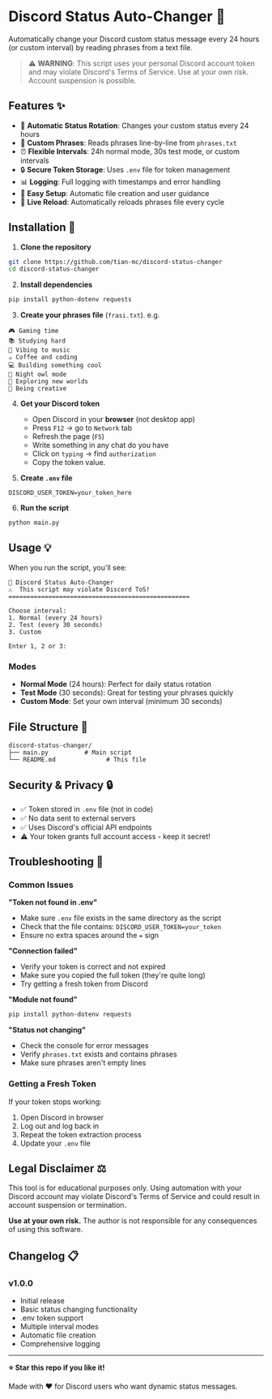 # Discord Status Auto-Changer 🤖

Automatically change your Discord custom status message every 24 hours (or custom interval) by reading phrases from a text file.

> ⚠️ **WARNING**: This script uses your personal Discord account token and may violate Discord's Terms of Service. Use at your own risk. Account suspension is possible.

## Features ✨

- 🔄 **Automatic Status Rotation**: Changes your custom status every 24 hours
- 📝 **Custom Phrases**: Reads phrases line-by-line from `phrases.txt`
- ⏰ **Flexible Intervals**: 24h normal mode, 30s test mode, or custom intervals
- 🔒 **Secure Token Storage**: Uses `.env` file for token management
- 📊 **Logging**: Full logging with timestamps and error handling
- 🔧 **Easy Setup**: Automatic file creation and user guidance
- 🔄 **Live Reload**: Automatically reloads phrases file every cycle

## Installation 🚀

1. **Clone the repository**
```bash
git clone https://github.com/tian-mc/discord-status-changer
cd discord-status-changer
```

2. **Install dependencies**
```bash
pip install python-dotenv requests
```

3. **Create your phrases file** (`frasi.txt`). e.g.
```
🎮 Gaming time
📚 Studying hard  
🎵 Vibing to music
☕ Coffee and coding
💻 Building something cool
🌙 Night owl mode
🚀 Exploring new worlds
🎨 Being creative
```

4. **Get your Discord token**
   - Open Discord in your **browser** (not desktop app)
   - Press `F12` → go to `Network` tab
   - Refresh the page (`F5`)
   - Write something in any chat do you have
   - Click on `typing` → find `authorization`
   - Copy the token value.

5. **Create `.env` file**
```env
DISCORD_USER_TOKEN=your_token_here
```

6. **Run the script**
```bash
python main.py
```

## Usage 💡

When you run the script, you'll see:

```
🤖 Discord Status Auto-Changer
⚠️  This script may violate Discord ToS!
==================================================

Choose interval:
1. Normal (every 24 hours)
2. Test (every 30 seconds) 
3. Custom

Enter 1, 2 or 3:
```

### Modes

- **Normal Mode** (24 hours): Perfect for daily status rotation
- **Test Mode** (30 seconds): Great for testing your phrases quickly
- **Custom Mode**: Set your own interval (minimum 30 seconds)

## File Structure 📁

```
discord-status-changer/
├── main.py          # Main script
└── README.md              # This file
```

## Security & Privacy 🔒

- ✅ Token stored in `.env` file (not in code)
- ✅ No data sent to external servers
- ✅ Uses Discord's official API endpoints
- ⚠️ Your token grants full account access - keep it secret!

## Troubleshooting 🔧

### Common Issues

**"Token not found in .env"**
- Make sure `.env` file exists in the same directory as the script
- Check that the file contains: `DISCORD_USER_TOKEN=your_token`
- Ensure no extra spaces around the `=` sign

**"Connection failed"**
- Verify your token is correct and not expired
- Make sure you copied the full token (they're quite long)
- Try getting a fresh token from Discord

**"Module not found"**
```bash
pip install python-dotenv requests
```

**"Status not changing"**
- Check the console for error messages
- Verify `phrases.txt` exists and contains phrases
- Make sure phrases aren't empty lines

### Getting a Fresh Token

If your token stops working:
1. Open Discord in browser
2. Log out and log back in
3. Repeat the token extraction process
4. Update your `.env` file

## Legal Disclaimer ⚖️

This tool is for educational purposes only. Using automation with your Discord account may violate Discord's Terms of Service and could result in account suspension or termination. 

**Use at your own risk.** The author is not responsible for any consequences of using this software.

## Changelog 📋

### v1.0.0
- Initial release
- Basic status changing functionality
- .env token support
- Multiple interval modes
- Automatic file creation
- Comprehensive logging

---

**⭐ Star this repo if you like it!**

Made with ❤️ for Discord users who want dynamic status messages.

